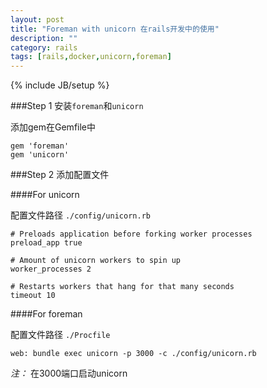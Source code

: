 ```yaml
---
layout: post
title: "Foreman with unicorn 在rails开发中的使用"
description: ""
category: rails
tags: [rails,docker,unicorn,foreman]
---
```

{% include JB/setup %}


###Step 1 安装`foreman`和`unicorn`

添加gem在Gemfile中

    gem 'foreman'
    gem 'unicorn'
    
###Step 2 添加配置文件

####For unicorn

配置文件路径 `./config/unicorn.rb`

    # Preloads application before forking worker processes
    preload_app true

    # Amount of unicorn workers to spin up
    worker_processes 2

    # Restarts workers that hang for that many seconds
    timeout 10
    
####For foreman

配置文件路径 `./Procfile`

    web: bundle exec unicorn -p 3000 -c ./config/unicorn.rb
    
*注：* 在3000端口启动unicorn
